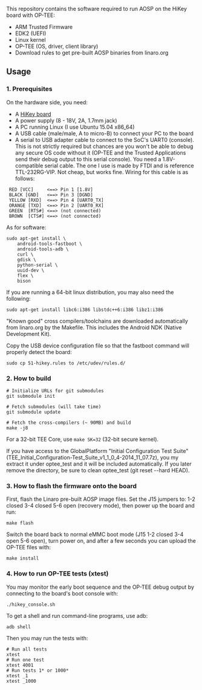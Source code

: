 This repository contains the software required to run AOSP on the HiKey board
with OP-TEE:
- ARM Trusted Firmware
- EDK2 (UEFI)
- Linux kernel
- OP-TEE (OS, driver, client library)
- Download rules to get pre-built AOSP binaries from linaro.org


## Usage

### 1. Prerequisites

On the hardware side, you need:
- A [HiKey board](https://www.96boards.org/products/hikey/)
- A power supply (8 - 18V, 2A, 1.7mm jack)
- A PC running Linux (I use Ubuntu 15.04 x86_64)
- A USB cable (male/male, A to micro-B) to connect your PC to the board
- A serial to USB adapter cable to connect to the SoC's UART0 (console).
  This  is not strictly required but chances are you won't be able to
  debug any secure OS code without it (OP-TEE and the Trusted Applications
  send their debug output to this serial console).
  You need a 1.8V-compatible serial cable. The one I use is made by FTDI and
  is reference TTL-232RG-VIP. Not cheap, but works fine.
  Wiring for this cable is as follows:
```
 RED [VCC]     <==> Pin 1 [1.8V]
 BLACK [GND]   <==> Pin 3 [DGND]
 YELLOW [RXD]  <==> Pin 4 [UART0_TX]
 ORANGE [TXD]  <==> Pin 2 [UART0_RX]
 GREEN  [RTS#] <==> (not connected)
 BROWN  [CTS#] <==> (not connected)
```

As for software:
```
sudo apt-get install \
    android-tools-fastboot \
    android-tools-adb \
    curl \
    gdisk \
    python-serial \
    uuid-dev \
    flex \
    bison
```

If you are running a 64-bit linux distribution, you may also need
the following:
```
sudo apt-get install libc6:i386 libstdc++6:i386 libz1:i386
```

"Known good" cross compilers/toolchains are downloaded automatically from
linaro.org by the Makefile. This includes the Android NDK (Native
Development Kit).

Copy the USB device configuration file so that the fastboot command will
properly detect the board:

```
sudo cp 51-hikey.rules to /etc/udev/rules.d/
```

### 2. How to build
```
# Initialize URLs for git submodules
git submodule init

# Fetch submodules (will take time)
git submodule update

# Fetch the cross-compilers (~ 90MB) and build
make -j8
```

For a 32-bit TEE Core, use `make SK=32` (32-bit secure kernel).

If you have access to the GlobalPlatform "Initial Configuration Test Suite"
(TEE_Initial_Configuration-Test_Suite_v1_1_0_4-2014_11_07.7z), you my extract
it under optee_test and it will be included automatically. If you later
remove the directory, be sure to clean optee_test (git reset --hard HEAD).

### 3. How to flash the firmware onto the board

First, flash the Linaro pre-built AOSP image files. Set the J15 jumpers to:
1-2 closed 3-4 closed 5-6 open (recovery mode), then power up the board and
run:
```
make flash
```

Switch the board back to normal eMMC boot mode (J15 1-2 closed 3-4 open
5-6 open), turn power on, and after a few seconds you can upload the OP-TEE
files with:
```
make install
```

### 4. How to run OP-TEE tests (xtest)

You may monitor the early boot sequence and the OP-TEE debug output by
connecting to the board's boot console with:
```
./hikey_console.sh
```

To get a shell and run command-line programs, use adb:
```
adb shell
```

Then you may run the tests with:
```
# Run all tests
xtest
# Run one test
xtest 4001
# Run tests 1* or 1000*
xtest _1
xtest _1000
```
